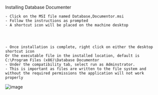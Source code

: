 Installing Database Documenter

	- Click on the MSI file named Database,Documentor.msi
	- Follow the instructions as prompted
	- A shortcut icon will be placed on the machine desktop




	- Once installation is complete, right click on either the desktop shortcut icon
	Or the executable file in the installed location, default is C:\Program Files (x86)\Database Documentor
	- Under the compatibility tab, select run as Adminstrator. 
	- This is important as files are written to the file system and without the required permissions the application will not work properly
	

![image](https://github.com/user-attachments/assets/c662692d-1885-45b9-8a24-a77da279f454)
